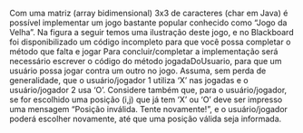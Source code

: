 Com uma matriz (array bidimensional) 3x3 de caracteres (char em Java) é
possível implementar um jogo bastante popular conhecido como “Jogo da
Velha”. Na figura a seguir temos uma ilustração deste jogo, e no Blackboard
foi disponibilizado um código incompleto para que você possa completar o
método que falta e jogar
Para concluir/completar a implementação será necessário escrever o código do
método jogadaDoUsuario, para que um usuário possa jogar contra um outro
no jogo. Assuma, sem perda de generalidade, que o usuário/jogador 1 utiliza
‘X’ nas jogadas e o usuário/jogador 2 usa ‘O’. Considere também que, para o
usuário/jogador, se for escolhido uma posição (i,j) que já tem ‘X’ ou ‘O’ deve
ser impresso uma mensagem “Posição inválida. Tente novamente!”, e o
usuário/jogador poderá escolher novamente, até que uma posição válida seja
informada.
